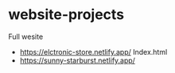 # website-projects
Full wesite
- https://elctronic-store.netlify.app/
Index.html
- https://sunny-starburst.netlify.app/
